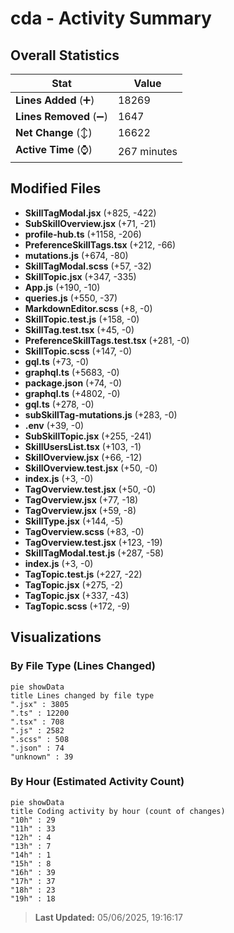 # cda - Activity Summary 

## Overall Statistics

| Stat                   | Value                                                             |
| ---------------------- | ----------------------------------------------------------------- |
| **Lines Added** (➕)   | 18269                                          |
| **Lines Removed** (➖) | 1647                                        |
| **Net Change** (↕)    | 16622                |
| **Active Time** (⌚)   | 267 minutes |


## Modified Files
- **SkillTagModal.jsx** (+825, -422)
- **SubSkillOverview.jsx** (+71, -21)
- **profile-hub.ts** (+1158, -206)
- **PreferenceSkillTags.tsx** (+212, -66)
- **mutations.js** (+674, -80)
- **SkillTagModal.scss** (+57, -32)
- **SkillTopic.jsx** (+347, -335)
- **App.js** (+190, -10)
- **queries.js** (+550, -37)
- **MarkdownEditor.scss** (+8, -0)
- **SkillTopic.test.js** (+158, -0)
- **SkillTag.test.tsx** (+45, -0)
- **PreferenceSkillTags.test.tsx** (+281, -0)
- **SkillTopic.scss** (+147, -0)
- **gql.ts** (+73, -0)
- **graphql.ts** (+5683, -0)
- **package.json** (+74, -0)
- **graphql.ts** (+4802, -0)
- **gql.ts** (+278, -0)
- **subSkillTag-mutations.js** (+283, -0)
- **.env** (+39, -0)
- **SubSkillTopic.jsx** (+255, -241)
- **SkillUsersList.tsx** (+103, -1)
- **SkillOverview.jsx** (+66, -12)
- **SkillOverview.test.jsx** (+50, -0)
- **index.js** (+3, -0)
- **TagOverview.test.jsx** (+50, -0)
- **TagOverview.jsx** (+77, -18)
- **TagOverview.jsx** (+59, -8)
- **SkillType.jsx** (+144, -5)
- **TagOverview.scss** (+83, -0)
- **TagOverview.test.jsx** (+123, -19)
- **SkillTagModal.test.js** (+287, -58)
- **index.js** (+3, -0)
- **TagTopic.test.js** (+227, -22)
- **TagTopic.jsx** (+275, -2)
- **TagTopic.jsx** (+337, -43)
- **TagTopic.scss** (+172, -9)

## Visualizations

### By File Type (Lines Changed)

```mermaid
pie showData
title Lines changed by file type
".jsx" : 3805
".ts" : 12200
".tsx" : 708
".js" : 2582
".scss" : 508
".json" : 74
"unknown" : 39
```

### By Hour (Estimated Activity Count)

```mermaid
pie showData
title Coding activity by hour (count of changes)
"10h" : 29
"11h" : 33
"12h" : 4
"13h" : 7
"14h" : 1
"15h" : 8
"16h" : 39
"17h" : 37
"18h" : 23
"19h" : 18
```


> **Last Updated:** 05/06/2025, 19:16:17